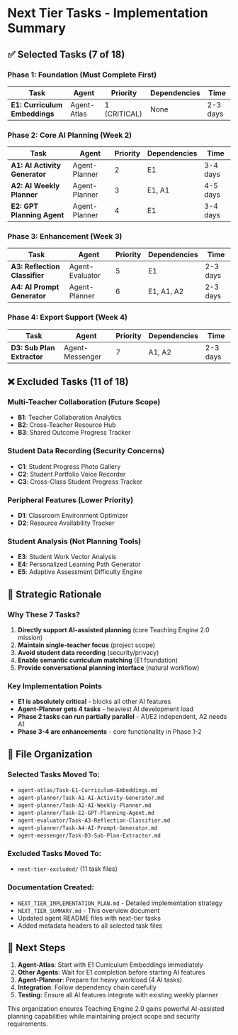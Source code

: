 # Next Tier Tasks - Implementation Summary

## ✅ Selected Tasks (7 of 18)

### Phase 1: Foundation (Must Complete First)

| Task                          | Agent       | Priority     | Dependencies | Time     |
| ----------------------------- | ----------- | ------------ | ------------ | -------- |
| **E1: Curriculum Embeddings** | Agent-Atlas | 1 (CRITICAL) | None         | 2-3 days |

### Phase 2: Core AI Planning (Week 2)

| Task                          | Agent         | Priority | Dependencies | Time     |
| ----------------------------- | ------------- | -------- | ------------ | -------- |
| **A1: AI Activity Generator** | Agent-Planner | 2        | E1           | 3-4 days |
| **A2: AI Weekly Planner**     | Agent-Planner | 3        | E1, A1       | 4-5 days |
| **E2: GPT Planning Agent**    | Agent-Planner | 4        | E1           | 3-4 days |

### Phase 3: Enhancement (Week 3)

| Task                          | Agent           | Priority | Dependencies | Time     |
| ----------------------------- | --------------- | -------- | ------------ | -------- |
| **A3: Reflection Classifier** | Agent-Evaluator | 5        | E1           | 2-3 days |
| **A4: AI Prompt Generator**   | Agent-Planner   | 6        | E1, A1, A2   | 2-3 days |

### Phase 4: Export Support (Week 4)

| Task                       | Agent           | Priority | Dependencies | Time     |
| -------------------------- | --------------- | -------- | ------------ | -------- |
| **D3: Sub Plan Extractor** | Agent-Messenger | 7        | A1, A2       | 2-3 days |

## ❌ Excluded Tasks (11 of 18)

### Multi-Teacher Collaboration (Future Scope)

- **B1**: Teacher Collaboration Analytics
- **B2**: Cross-Teacher Resource Hub
- **B3**: Shared Outcome Progress Tracker

### Student Data Recording (Security Concerns)

- **C1**: Student Progress Photo Gallery
- **C2**: Student Portfolio Voice Recorder
- **C3**: Cross-Class Student Progress Tracker

### Peripheral Features (Lower Priority)

- **D1**: Classroom Environment Optimizer
- **D2**: Resource Availability Tracker

### Student Analysis (Not Planning Tools)

- **E3**: Student Work Vector Analysis
- **E4**: Personalized Learning Path Generator
- **E5**: Adaptive Assessment Difficulty Engine

## 🎯 Strategic Rationale

### Why These 7 Tasks?

1. **Directly support AI-assisted planning** (core Teaching Engine 2.0 mission)
2. **Maintain single-teacher focus** (project scope)
3. **Avoid student data recording** (security/privacy)
4. **Enable semantic curriculum matching** (E1 foundation)
5. **Provide conversational planning interface** (natural workflow)

### Key Implementation Points

- **E1 is absolutely critical** - blocks all other AI features
- **Agent-Planner gets 4 tasks** - heaviest AI development load
- **Phase 2 tasks can run partially parallel** - A1/E2 independent, A2 needs A1
- **Phase 3-4 are enhancements** - core functionality in Phase 1-2

## 📂 File Organization

### Selected Tasks Moved To:

- `agent-atlas/Task-E1-Curriculum-Embeddings.md`
- `agent-planner/Task-A1-AI-Activity-Generator.md`
- `agent-planner/Task-A2-AI-Weekly-Planner.md`
- `agent-planner/Task-E2-GPT-Planning-Agent.md`
- `agent-evaluator/Task-A3-Reflection-Classifier.md`
- `agent-planner/Task-A4-AI-Prompt-Generator.md`
- `agent-messenger/Task-D3-Sub-Plan-Extractor.md`

### Excluded Tasks Moved To:

- `next-tier-excluded/` (11 task files)

### Documentation Created:

- `NEXT_TIER_IMPLEMENTATION_PLAN.md` - Detailed implementation strategy
- `NEXT_TIER_SUMMARY.md` - This overview document
- Updated agent README files with next-tier tasks
- Added metadata headers to all selected task files

## 🚀 Next Steps

1. **Agent-Atlas**: Start with E1 Curriculum Embeddings immediately
2. **Other Agents**: Wait for E1 completion before starting AI features
3. **Agent-Planner**: Prepare for heavy workload (4 AI tasks)
4. **Integration**: Follow dependency chain carefully
5. **Testing**: Ensure all AI features integrate with existing weekly planner

This organization ensures Teaching Engine 2.0 gains powerful AI-assisted planning capabilities while maintaining project scope and security requirements.
